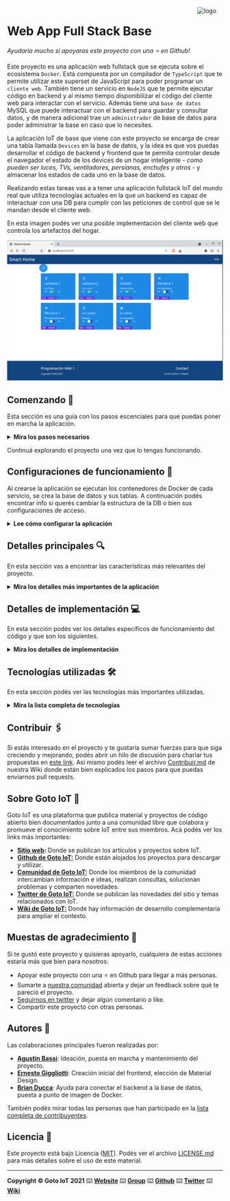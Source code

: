 <a href="https://www.gotoiot.com/">
    <img src="doc/gotoiot-logo.png" alt="logo" title="Goto IoT" align="right" width="60" height="60" />
</a>

Web App Full Stack Base
=======================

*Ayudaría mucho si apoyaras este proyecto con una ⭐ en Github!*

Este proyecto es una aplicación web fullstack que se ejecuta sobre el ecosistema `Docker`. Está compuesta por un compilador de `TypeScript` que te permite utilizar este superset de JavaScript para poder programar un `cliente web`. También tiene un servicio en `NodeJS` que te permite ejecutar código en backend y al mismo tiempo disponibilizar el código del cliente web para interactar con el servicio. Además tiene una `base de datos` MySQL que puede interactuar con el backend para guardar y consultar datos, y de manera adicional trae un `administrador` de base de datos para poder administrar la base en caso que lo necesites.

La aplicación IoT de base que viene con este proyecto se encarga de crear una tabla llamada `Devices` en la base de datos, y la idea es que vos puedas desarrollar el código de backend y frontend que te permita controlar desde el navegador el estado de los devices de un hogar inteligente - *como pueden ser luces, TVs, ventiladores, persianas, enchufes y otros* - y almacenar los estados de cada uno en la base de datos. 

Realizando estas tareas vas a a tener una aplicación fullstack IoT del mundo real que utiliza tecnologías actuales en la que un backend es capaz de interactuar con una DB para cumplir con las peticiones de control que se le mandan desde el cliente web.

En esta imagen podés ver una posible implementación del cliente web que controla los artefactos del hogar.

![architecture](doc/webapp-example-1.png)

## Comenzando 🚀

Esta sección es una guía con los pasos escenciales para que puedas poner en marcha la aplicación.

<details><summary><b>Mira los pasos necesarios</b></summary><br>

### Instalar las dependencias

Para correr este proyecto es necesario que instales `Docker` y `Docker Compose`. 

En [este artículo](https://www.gotoiot.com/pages/articles/docker_installation_linux/) publicado en nuestra web están los detalles para instalar Docker y Docker Compose en una máquina Linux. Si querés instalar ambas herramientas en una Raspberry Pi podés seguir [este artículo](https://www.gotoiot.com/pages/articles/rpi_docker_installation) de nuestra web que te muestra todos los pasos necesarios.

En caso que quieras instalar las herramientas en otra plataforma o tengas algún incoveniente, podes leer la documentación oficial de [Docker](https://docs.docker.com/get-docker/) y también la de [Docker Compose](https://docs.docker.com/compose/install/).

Continua con la descarga del código cuando tengas las dependencias instaladas y funcionando.

### Descargar el código

Para descargar el código, lo más conveniente es que realices un `fork` de este proyecto a tu cuenta personal haciendo click en [este link](https://github.com/gotoiot/app-fullstack-base/fork). Una vez que ya tengas el fork a tu cuenta, descargalo con este comando (acordate de poner tu usuario en el link):

```
git clone https://github.com/USER/app-fullstack-base.git
```

> En caso que no tengas una cuenta en Github podes clonar directamente este repo.

### Ejecutar la aplicación

Para ejecutar la aplicación tenes que correr el comando `docker-compose up` desde la raíz del proyecto. Este comando va a descargar las imágenes de Docker de node, de typescript, de la base datos y del admin de la DB, y luego ponerlas en funcionamiento. 

Para acceder al cliente web ingresa a a la URL [http://localhost:8000/](http://localhost:8000/) y para acceder al admin de la DB accedé a [localhost:8001/](http://localhost:8001/). 

Si pudiste acceder al cliente web y al administrador significa que la aplicación se encuentra corriendo bien. 

> Si te aparece un error la primera vez que corres la app, deteńe el proceso y volvé a iniciarla. Esto es debido a que el backend espera que la DB esté creada al iniciar, y en la primera ejecución puede no alcanzar a crearse. A partir de la segunda vez el problema queda solucionado.

</details>

Continuá explorando el proyecto una vez que lo tengas funcionando.

## Configuraciones de funcionamiento 🔩

Al crearse la aplicación se ejecutan los contenedores de Docker de cada servicio, se crea la base de datos y sus tablas. A continuación podés encontrar info si querés cambiar la estructura de la DB o bien sus configuraciones de acceso.

<details><summary><b>Lee cómo configurar la aplicación</b></summary><br>

### Configuración de la DB

Como ya comprobaste, para acceder PHPMyAdmin tenés que ingresar en la URL [localhost:8001/](http://localhost:8001/). En el login del administrador, el usuario para acceder a la db es `root` y contraseña es la variable `MYSQL_ROOT_PASSWORD` del archivo `docker-compose.yml`.

Para el caso del servicio de NodeJS que se comunica con la DB fijate que en el archivo `src/backend/mysql-connector.js` están los datos de acceso para ingresar a la base.

Si quisieras cambiar la contraseña, puertos, hostname u otras configuraciones de la DB deberías primero modificar el servicio de la DB en el archivo `docker-compose.yml` y luego actualizar las configuraciones para acceder desde PHPMyAdmin y el servicio de NodeJS.

### Estructura de la DB

Al iniciar el servicio de la base de datos, si esta no está creada toma el archivo que se encuentra en `db/dumps/smart_home.sql` para crear la base de datos automáticamente.

En ese archivo está la configuración de la tabla `Devices` y otras configuraciones más. Si quisieras cambiar algunas configuraciones deberías modificar este archivo y crear nuevamente la base de datos para que se tomen en cuenta los cambios.

Tené en cuenta que la base de datos se crea con permisos de superusuario por lo que no podrías borrar el directorio con tu usuario de sistema, para eso debés hacerlo con permisos de administrador. En ese caso podés ejecutar el comando `sudo rm -r db/data` para borrar el directorio completo.

</details>


## Detalles principales 🔍

En esta sección vas a encontrar las características más relevantes del proyecto.

<details><summary><b>Mira los detalles más importantes de la aplicación</b></summary><br>
<br>

### Arquitectura de la aplicación

Como ya pudiste ver, la aplicación se ejecuta sobre el ecosistema Docker, y en esta imagen podés ver el diagrama de arquitectura.

![architecture](doc/architecture.png)

### El cliente web

El cliente web es una Single Page Application que se comunica con el servicio en NodeJS mediante JSON a través de requests HTTP. Puede consultar el estado de dispositivos en la base de datos (por medio del servicio en NodeJS) y también cambiar el estado de los mismos. Los estilos del código están basados en **Material Design**.

### El servicio web

El servicio en **NodeJS** posee distintos endpoints para comunicarse con el cliente web mediante requests HTTP enviando **JSON** en cada transacción. Procesando estos requests es capaz de comunicarse con la base de datos para consultar y controlar el estado de los dispositivos, y devolverle una respuesta al cliente web también en formato JSON. Así mismo el servicio es capaz de servir el código del cliente web.

### La base de datos

La base de datos se comunica con el servicio de NodeJS y permite almacenar el estado de los dispositivos en la tabla **Devices**. Ejecuta un motor **MySQL versión 5.7** y permite que la comunicación con sus clientes pueda realizarse usando usuario y contraseña en texto plano. En versiones posteriores es necesario brindar claves de acceso, por este motivo la versión 5.7 es bastante utilizada para fases de desarrollo.

### El administrador de la DB

Para esta aplicación se usa **PHPMyAdmin**, que es un administrador de base de datos web muy utilizado y que podés utilizar en caso que quieras realizar operaciones con la base, como crear tablas, modificar columnas, hacer consultas y otras cosas más.

### El compilador de TypeScript

**TypeScript** es un lenguaje de programación libre y de código abierto desarrollado y mantenido por Microsoft. Es un superconjunto de JavaScript, que esencialmente añade tipos estáticos y objetos basados en clases. Para esta aplicación se usa un compilador de TypeScript basado en una imagen de [Harmish](https://hub.docker.com/r/harmish) en Dockerhub, y está configurado para monitorear en tiempo real los cambios que se realizan sobre el directorio **src/frontend/ts** y automáticamente generar código compilado a JavaScript en el directorio  **src/frontend/js**. Los mensajes del compilador aparecen automáticamente en la terminal al ejecutar el comando **docker-compose up**.

### Ejecución de servicios

Los servicios de la aplicación se ejecutan sobre **contenedores de Docker**, así se pueden desplegar de igual manera en diferentes plataformas. Los detalles sobre cómo funcionan los servicios los podés ver directamente en el archivo **docker-compose.yml**.

### Organización del proyecto

En la siguiente ilustración podés ver cómo está organizado el proyecto para que tengas en claro qué cosas hay en cada lugar.

```sh
├── db                          # directorio de la DB
│   ├── data                    # estructura y datos de la DB
│   └── dumps                   # directorio de estructuras de la DB
│       └── smart_home.sql      # estructura con la base de datos "smart_home"
├── doc                         # documentacion general del proyecto
└── src                         # directorio codigo fuente
│   ├── backend                 # directorio para el backend de la aplicacion
│   │   ├── index.js            # codigo principal del backend
│   │   ├── mysql-connector.js  # codigo de conexion a la base de datos
│   │   ├── package.json        # configuracion de proyecto NodeJS
│   │   └── package-lock.json   # configuracion de proyecto NodeJS
│   └── frontend                # directorio para el frontend de la aplicacion
│       ├── js                  # codigo javascript que se compila automáticamente
│       ├── static              # donde alojan archivos de estilos, imagenes, fuentes, etc.
│       ├── ts                  # donde se encuentra el codigo TypeScript a desarrollar
│       └── index.html          # archivo principal del cliente HTML
├── docker-compose.yml          # archivo donde se aloja la configuracion completa
├── README.md                   # este archivo
├── CHANGELOG.md                # archivo para guardar los cambios del proyecto
├── LICENSE.md                  # licencia del proyecto
```

> No olvides ir poniendo tus cambios en el archivo `CHANGELOG.md` a medida que avanzas en el proyecto.

</details>

## Detalles de implementación 💻

En esta sección podés ver los detalles específicos de funcionamiento del código y que son los siguientes.

<details><summary><b>Mira los detalles de implementación</b></summary><br>

### Agregar un dispositivo


Presionando el botón "+" se despliega el formulario para incorporar un nuevo dispositivo.
![Agregar disp](doc/adding-device.png)

Se utiliza el selector para elegir el tipo de dispositivo.

![Seleccionar tipo](doc/selecting-Type.png)
Una vez completados todos los datos se presiona "Send" y se graban los cambios en la base de datos..
Si se quiere cancelar se presiona "Cancel".

### Editar un dispositivo
Se presiona el botón "Edit" dentro del box del dispositivo.
De esta manera se lanza el formulario de agregar dispositivo con el nombre y la descripción del dispositivo precargado.
Una vez modificado se presiona "Send" y se graban los cambios en la base de datos.
Si se quiere cancelar se presiona "Cancel".

### Eliminar un dispositivo
Se presiona el botón "Delete" dentro del box del dispositivo. Aparece un mensaje de confirmación de eliminación y en caso de presionar "OK" se elimina el mismo de la base de datos y se refresca la pagina.
![Eliminar](doc/delete-confirmation.png)
### Ver pantalla de ayuda
Se presiona el botón "Help" dentro de la barra superior. Al presionar el botón "Exit" se retorna a la página web.
![Eliminar](doc/help.png)


### Frontend

El frontend posee solo un archivo html. La página se modifica dinámicamente según el accionar del usuario.

Archivo principal "/frontend/index.HTML":<br>
Contiene 2 partes, head y body.<br>
En el header se colocaron: <br>
*  la referencia a Materialize.
*  la referencia a los iconos de materialize.
*  la referecia al style.css local.
*  la escala de referencia para la característica responsive de la página.

Dentro del body se colocan los tres sectores: barra superior, cuerpo main y barra inferior.
<br>

En la barra superior, se encuentra el nombre de la página y un botón de ayuda.<br>
En la barra en la barra inferior, se encuentra el nombre del autor de la página y las formas poder contactar con el mismo.<br>
Dentro del cuerpo main, se aloja un botón "+" que permite ingresar dispositivos, un contenedor con id="deviceForm" que alojará formularios de edición y guia de ayuda, inicialmente vacio. Finalmente se presentan los bloques con los distintos dispositivos que posee la base de datos.<br> 
La composición de la cuadrícula de los dispositivos se realiza en forma dinámica al cargar la página.<br>
Al finalizar el cuerpo main se colocan los enlaces a los script JS que se utilizan en la página.<br>

<strong>Directorio "/frontend/ts":</strong><br>
Dentro de este directorio se encuentran todos los archivos typescript que permiten el funcionamiento dinámico de la página. Se describen a continuación:<br>
* devices.ts: archivo que contiene la clase device con todos los parámetros que poseen los dispositivos cargados en la base de datos y la funcion displayDevice, que devuelve un string con contenido html que genera para una de las tarjetas de los dispositivos y cuyo parametro de entrada es una instancia de la clase Device. Esta función selecciona el logo del dispositivo según el tipo e incorpora los botones de "Edit" y "Delete".
* Formulary.ts: archivo que posee las 3 funciones que permiten la conformación, la generación y la destruccion del formulario para ingresar un nuevo dispositivo o editar uno ya creado.<br>
  <u>Función createForm</u>: funcion que devuelve un string con código HTMl para la conformación del formulario. El mismo posee un seleccionador para el tipo de dispositivo , 2 entradas de texto(para el nombre y la descripcion) y dos botones ("Send" y "Cancel"). El parámetro que se pasa es una instancia de la clase Device de la cual se obtienen los datos precargados.<br>
  <u>Función callForm</u>: funcion que recibe como parametro una instancia de la clase main(que contiene la ventana principal). Esta funcion busca del DOM el objeto con id="deviceForm"(que se crea en index.html) y le asigna el valor devuelto por createForm(funcion que se llama con parametro la instancia del objeto device que contiene la clase main). Luego de esto, asigna a los botones el listener de eventos.<br>
  <u>Función hideForm</u>: funcion que recibe como parametro una instancia de la clase main, busca del dom el objeto con id="deviceForm" y lo vacía. Luego de esto, refresca la pagina.
  
* Help.ts : funciones similares a las que generan el formulario, y utiliza el mismo container de la página, solo que no se edita su interior y posee un solo botón de salida.<br>
 <u>Función createHelp</u>: genera el texto de ayuda,<br>
 <u>Función callHelp</u>: obtiene del DOM el objeto deviceForm, le asigna el texto generado con createHelp y asigna al botón de salida el listener de eventos<br>
 <u>Función hideHelp</u>: destruye el help.<br>

* framework.ts : archivo de define una clase que contiene las funciones Asincrónicas que se utilizan para comunicarse con el servidor.<br>
<u>public requestGET</u>: con parametros URL del servidor y  clase listener que analizará las respuestas, solicita al servidor la lista de todos los dispositivos de la base de datos. La clase listerner que se pasa como referencia debe poseer implementada la interfase descripta en "GetResponseListener".<br>
<u>public requestDEL</u>: con parametros URL del servidor, clase listener que analizará las respuestas y un string data con el id del dispositivo a borrar. Esta función solicita al servidor que elimine un dispositivo específico de la base de datos. La clase listerner que se pasa como referencia debe poseer implementada la interfase descripta en "DeleteResponseListener".<br>
<u>public requestPOST</u>: con parametros URL del servidor, clase listener que analizará las respuestas y un string formato JSON con la estructura de un dispositivo, solicita al servidor que ingrese a la base de datos el dispositivo. En caso de ya existir un dispositivo con esa id, se actualizan sus datos. La clase listerner que se pasa como referencia debe poseer implementada la interfase descripta en "POSTResponseListener".<br>
<u>public requestPUT</u>: con parametros URL del servidor, clase listener que analizará las respuestas y string con identificación del dispositivo, solicita al servidor que actualice en la base de datos el estado del dispositivo. La clase listerner que se pasa como referencia debe poseer implementada la interfase descripta en "PUTResponseListener".<br>

* main.ts : archivo de define una clase la clase principal de la página.<br>
  La clase main contiene los siguientes elementos:<br>
  nombre: string que posee el nombre la clase.
  statusForm: string que permite filtrar los eventos de los botones. Posee 4 posibilidades: "waiting","inForm","inEdit" y "inHelp".<br>
  deviceNumber: numero de dispositivo, se utiliza para guardar la información del dispositivo actual.<br>
  localDevice: instancia de Device que guarda los datos del dispositivo que se quiere editar. <br>
  framework: instancia de la clase que contiene las funciones para comunicarse con el servidor. <br>

  El constructor de la clase main consulta mediante la función requestGet la lista de dispositivos que contiene la base de datos. Al  cargarse la página se llama a este constructor.<br>

  Función handleEvent: recibe como parametro un evento. Filtra que solo sea un evento del tipo "click".<br>
  Luego de ello, dependiendo del texto que posea el botón y del statusForm en que se encuentre la clase Main, se llaman a distintas funciones. <br>

  Función deviceStateChangue: se llama cuando se activa o se desactiva un switch en un dispositivo. Se obtiene el dispositivo desde el DOM y se llama a la funcion requestPUT pasando como parametro el dispositivo en formato JSON con el estado actualizado.<br>

  Función deleteDevice: se llama cuando se presiona el botón "Delete" y se confirma con "ok". Recibe como parametro el id del dispositivo a eliminar y llama a la funcion requestDel con dicho id como parametro.<br>


  Función editDevice: se llama cuando se presiona el botón "Edit" y el statusForm es "waiting". Recibe como parametro el id del dispositivo a editar dentro de un string. Obtiene la informacion fragmentando el string.  Llama a la funcion getDevice con dicho id como parametro, cargando en el componente localDevice los parametros a editar. Luego de esto, pasa el statusForm a "inEdit" y retorna<br>

  Función sendDevice: se llama cuando se presiona el botón "Send" y el statusForm es "inEdit" o "inForm". Recibe como parametro el id del dispositivo a enviar. Obtiene la informacion buscando los objetos del formulario desde el DOM. Genera el JSON con la información del dispositivo y llama a la funcion requestPost con dicho id como parametro. Luego de ello retorna.<br>  

  Función getElement: tiene como parametro un string con la id del elemento y retorna el objeto HTMLelement del DOM.<br>  

  Función getDevice: tiene como parametro la id del elemento y utilizando la funcion getElement, carga en el componente localDevice de la clase Main todos los parámetros del dispositivo.<br>  

  La clase Main implementa todas las respuestas a las funciones de la clase framework. En el caso de GetResponseListener, genera toda la lista de dispositivos. Mientras que en las funciones PostResponseListener, DeleteResponseListener y PutResponseListener, en caso de haber algun error, genera un mensaje de alerta en la ventana. Si no hubo error, solo imprime en la consola el mensaje del servidor.  




<br>




### Backend

<!--Completá todos los detalles de funcionamiento sobre el backend, sus interacciones con el cliente web, la base de datos, etc.-->

El backend fue desarrollado en NodeJs utilizando express JS. Posee cuatro endpoints que permiten al cliente interactuar con la base de datos.

<details><summary><b>Ver los endpoints disponibles</b></summary><br>

<!--Completá todos los endpoints del backend con los metodos disponibles, los headers y body que recibe, lo que devuelve, ejemplos, etc.-->

1) Devolver el estado de los dispositivos.

```json
{
    "method": "get",
    "request_headers": "application/json",
    "request_body": "",
    "response_code": 200,
    "request_body": {
        "devices": [
            {
                "id": 1, 
                "name": "Lampara 1", 
                "description": "Luz living", 
                "state": false, 
                "type": 1,
                
            }
        ]
    },
}
```
2) Eliminar dispositivo de la base de datos
```json
{
    "method": "delete",
    "request_headers": "application/json",
    "request_parameter": "",
    "request_body":{
                    "id:1"
                    },
    "response_code": 200,
    "response_body": {     
                "Item deleted"
    },
}
```
3) Agregar/editar dispositivo en base de datos
```json
{
    "method": "post",
    "request_headers": "application/json",
    "request_parameter": "",
    "request_body": 
                     {
                        "name":"example",
                        "type":"1",
                        "description":"this is an example device",
                        "id":"1"
                      }                      
                    ,
    "response_code": 200,
    "response_body": {     
                "Item add"
    },
}
```
4) Cambiar estado de dispositivo en base de datos
```json
{
    "method": "put",
    "request_headers": "application/json",
    "request_parameter": "",
    "request_body": 
                     {                       
                        "id":"1",
                        "status":" true",                      
                      }
                    ,
    "response_code": 200,
    "response_body": {     
                "Item status Updated"
    },
}
```
</details>

</details>


## Tecnologías utilizadas 🛠️

En esta sección podés ver las tecnologías más importantes utilizadas.

<details><summary><b>Mira la lista completa de tecnologías</b></summary><br>

* [Docker](https://www.docker.com/) - Ecosistema que permite la ejecución de contenedores de software.
* [Docker Compose](https://docs.docker.com/compose/) - Herramienta que permite administrar múltiples contenedores de Docker.
* [Node JS](https://nodejs.org/es/) - Motor de ejecución de código JavaScript en backend.
* [MySQL](https://www.mysql.com/) - Base de datos para consultar y almacenar datos.
* [PHPMyAdmin](https://www.phpmyadmin.net/) - Administrador web de base de datos.
* [Material Design](https://material.io/design) - Bibliotecas de estilo responsive para aplicaciones web.
* [TypeScript](https://www.typescriptlang.org/) - Superset de JavaScript tipado y con clases.

</details>

## Contribuir 🖇️

Si estás interesado en el proyecto y te gustaría sumar fuerzas para que siga creciendo y mejorando, podés abrir un hilo de discusión para charlar tus propuestas en [este link](https://github.com/gotoiot/app-fullstack-base/issues/new). Así mismo podés leer el archivo [Contribuir.md](https://github.com/gotoiot/gotoiot-doc/wiki/Contribuir) de nuestra Wiki donde están bien explicados los pasos para que puedas enviarnos pull requests.

## Sobre Goto IoT 📖

Goto IoT es una plataforma que publica material y proyectos de código abierto bien documentados junto a una comunidad libre que colabora y promueve el conocimiento sobre IoT entre sus miembros. Acá podés ver los links más importantes:

* **[Sitio web](https://www.gotoiot.com/):** Donde se publican los artículos y proyectos sobre IoT. 
* **[Github de Goto IoT:](https://github.com/gotoiot)** Donde están alojados los proyectos para descargar y utilizar. 
* **[Comunidad de Goto IoT:](https://groups.google.com/g/gotoiot)** Donde los miembros de la comunidad intercambian información e ideas, realizan consultas, solucionan problemas y comparten novedades.
* **[Twitter de Goto IoT:](https://twitter.com/gotoiot)** Donde se publican las novedades del sitio y temas relacionados con IoT.
* **[Wiki de Goto IoT:](https://github.com/gotoiot/doc/wiki)** Donde hay información de desarrollo complementaria para ampliar el contexto.

## Muestas de agradecimiento 🎁

Si te gustó este proyecto y quisieras apoyarlo, cualquiera de estas acciones estaría más que bien para nosotros:

* Apoyar este proyecto con una ⭐ en Github para llegar a más personas.
* Sumarte a [nuestra comunidad](https://groups.google.com/g/gotoiot) abierta y dejar un feedback sobre qué te pareció el proyecto.
* [Seguirnos en twitter](https://github.com/gotoiot/doc/wiki) y dejar algún comentario o like.
* Compartir este proyecto con otras personas.

## Autores 👥

Las colaboraciones principales fueron realizadas por:

* **[Agustin Bassi](https://github.com/agustinBassi)**: Ideación, puesta en marcha y mantenimiento del proyecto.
* **[Ernesto Giggliotti](https://github.com/ernesto-g)**: Creación inicial del frontend, elección de Material Design.
* **[Brian Ducca](https://github.com/brianducca)**: Ayuda para conectar el backend a la base de datos, puesta a punto de imagen de Docker.

También podés mirar todas las personas que han participado en la [lista completa de contribuyentes](https://github.com/###/contributors).

## Licencia 📄

Este proyecto está bajo Licencia ([MIT](https://choosealicense.com/licenses/mit/)). Podés ver el archivo [LICENSE.md](LICENSE.md) para más detalles sobre el uso de este material.

---

**Copyright © Goto IoT 2021** ⌨️ [**Website**](https://www.gotoiot.com) ⌨️ [**Group**](https://groups.google.com/g/gotoiot) ⌨️ [**Github**](https://www.github.com/gotoiot) ⌨️ [**Twitter**](https://www.twitter.com/gotoiot) ⌨️ [**Wiki**](https://github.com/gotoiot/doc/wiki)
